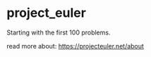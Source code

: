 # project_euler

Starting with the first 100 problems.

read more about: https://projecteuler.net/about
